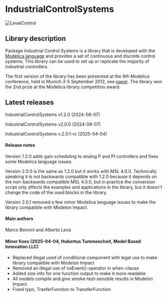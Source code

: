 # IndustrialControlSystems

![LevelControl](https://raw.github.com/mbonvini/IndustrialControlSystems/master/IndustrialControlSystems/help/images/LevelControl_Scheme.png)

## Library description

Package Industrial Control Systems is a library that is developed with the [Modelica language](https://www.modelica.org) and provides a set of continuous and discrete control systems.
This library can be used to set up or replicate the majority of industrial controllers.

The first version of the library has been presented at the 9th Modelica conference,
held in Munich 3-5 September 2012, see [paper](http://dx.doi.org/10.3384/ecp12076477). The library won the 2nd prize at the Modelica library competition award.

## Latest releases

IndustrialControlSystems v1.2.0 (2024-08-07)

IndustrialControlSystems v2.0.0 (2024-08-07)

IndustrialControlSystems v.2.0.1-rc (2025-04-04) 

#### Release notes

Version 1.2.0 adds gain scheduling to analog P and PI controllers and fixes some Modelica language issues.

Version 2.0.0 is the same as 1.2.0 but it works with MSL 4.0.0. Technically speaking it is not backwards compatible with 1.2.0 because it depends on the non-backwards compatible MSL 4.0.0, but in practice the conversion script only affects the examples and applications in the library, but it doesn't change the code of the used blocks in the library.

Version 2.0.1 removed a few minor Modelica language issues to make the library compatible with Modelon Impact. 

#### Main authors

Marco Bonvini and Alberto Leva

#### Minor fixes (2025-04-04, Hubertus Tummescheit, Model Based Innovation LLC)

 - Replaced illegal used of conditional component with legal use to make library compatible with Modelon Impact
 - Removed an illegal use of noEvent()-operator in when-clause
 - Added size info for one function output to make it more readable
 - All models compile and give smoke-test-sensible results in Modelon Impact.
 - Fixed typo, TrasferFunction to TransferFunction
